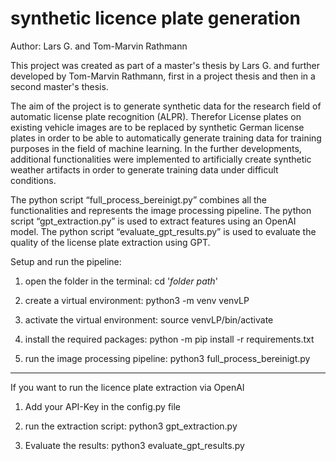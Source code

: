 # synthetic licence plate generation
Author: Lars G. and Tom-Marvin Rathmann

This project was created as part of a master's thesis by Lars G. and further developed by Tom-Marvin Rathmann, first in a project thesis and then in a second master's thesis.

The aim of the project is to generate synthetic data for the research field of automatic license plate recognition (ALPR). Therefor License plates on existing vehicle images are to be replaced by synthetic German license plates in order to be able to automatically generate training data for training purposes in the field of machine learning.
In the further developments, additional functionalities were implemented to artificially create synthetic weather artifacts in order to generate training data under difficult conditions.

The python script “full_process_bereinigt.py” combines all the functionalities and represents the image processing pipeline.
The python script “gpt_extraction.py” is used to extract features using an OpenAI model.
The python script “evaluate_gpt_results.py” is used to evaluate the quality of the license plate extraction using GPT.


Setup and run the pipeline:

1. open the folder in the terminal:
cd '_folder path_'

2. create a virtual environment:
python3 -m venv venvLP

3. activate the virtual environment:
source venvLP/bin/activate

4. install the required packages:
python -m pip install -r requirements.txt

6. run the image processing pipeline:
python3 full_process_bereinigt.py

------------------------------------------------------
If you want to run the licence plate extraction via OpenAI
1. Add your API-Key in the config.py file

2. run the extraction script:
python3 gpt_extraction.py

3. Evaluate the results:
python3 evaluate_gpt_results.py
